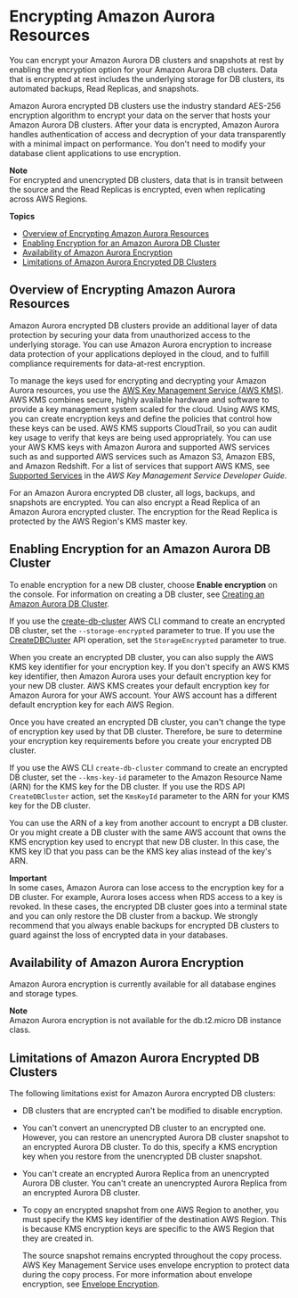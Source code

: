 # Encrypting Amazon Aurora Resources<a name="Overview.Encryption"></a>

You can encrypt your Amazon Aurora DB clusters and snapshots at rest by enabling the encryption option for your Amazon Aurora DB clusters\. Data that is encrypted at rest includes the underlying storage for DB clusters, its automated backups, Read Replicas, and snapshots\.

Amazon Aurora encrypted DB clusters use the industry standard AES\-256 encryption algorithm to encrypt your data on the server that hosts your Amazon Aurora DB clusters\. After your data is encrypted, Amazon Aurora handles authentication of access and decryption of your data transparently with a minimal impact on performance\. You don't need to modify your database client applications to use encryption\.

**Note**  
For encrypted and unencrypted DB clusters, data that is in transit between the source and the Read Replicas is encrypted, even when replicating across AWS Regions\.

**Topics**
+ [Overview of Encrypting Amazon Aurora Resources](#Overview.Encryption.Overview)
+ [Enabling Encryption for an Amazon Aurora DB Cluster](#Overview.Encryption.Enabling)
+ [Availability of Amazon Aurora Encryption](#Overview.Encryption.Availability)
+ [Limitations of Amazon Aurora Encrypted DB Clusters](#Overview.Encryption.Limitations)

## Overview of Encrypting Amazon Aurora Resources<a name="Overview.Encryption.Overview"></a>

Amazon Aurora encrypted DB clusters provide an additional layer of data protection by securing your data from unauthorized access to the underlying storage\. You can use Amazon Aurora encryption to increase data protection of your applications deployed in the cloud, and to fulfill compliance requirements for data\-at\-rest encryption\.

To manage the keys used for encrypting and decrypting your Amazon Aurora resources, you use the [AWS Key Management Service \(AWS KMS\)](https://docs.aws.amazon.com/kms/latest/developerguide/)\. AWS KMS combines secure, highly available hardware and software to provide a key management system scaled for the cloud\. Using AWS KMS, you can create encryption keys and define the policies that control how these keys can be used\. AWS KMS supports CloudTrail, so you can audit key usage to verify that keys are being used appropriately\. You can use your AWS KMS keys with Amazon Aurora and supported AWS services such as and supported AWS services such as Amazon S3, Amazon EBS, and Amazon Redshift\. For a list of services that support AWS KMS, see [Supported Services](https://docs.aws.amazon.com/kms/latest/developerguide/services.html) in the *AWS Key Management Service Developer Guide*\.

For an Amazon Aurora encrypted DB cluster, all logs, backups, and snapshots are encrypted\. You can also encrypt a Read Replica of an Amazon Aurora encrypted cluster\. The encryption for the Read Replica is protected by the AWS Region's KMS master key\.

## Enabling Encryption for an Amazon Aurora DB Cluster<a name="Overview.Encryption.Enabling"></a>

To enable encryption for a new DB cluster, choose **Enable encryption** on the console\. For information on creating a DB cluster, see [Creating an Amazon Aurora DB Cluster](Aurora.CreateInstance.md)\.

If you use the [create\-db\-cluster](https://docs.aws.amazon.com/cli/latest/reference/rds/create-db-cluster.html) AWS CLI command to create an encrypted DB cluster, set the `--storage-encrypted` parameter to true\. If you use the [CreateDBCluster](https://docs.aws.amazon.com/AmazonRDS/latest/APIReference/API_CreateDBCluster.html) API operation, set the `StorageEncrypted` parameter to true\.

When you create an encrypted DB cluster, you can also supply the AWS KMS key identifier for your encryption key\. If you don't specify an AWS KMS key identifier, then Amazon Aurora uses your default encryption key for your new DB cluster\. AWS KMS creates your default encryption key for Amazon Aurora for your AWS account\. Your AWS account has a different default encryption key for each AWS Region\.

Once you have created an encrypted DB cluster, you can't change the type of encryption key used by that DB cluster\. Therefore, be sure to determine your encryption key requirements before you create your encrypted DB cluster\.

If you use the AWS CLI `create-db-cluster` command to create an encrypted DB cluster, set the `--kms-key-id` parameter to the Amazon Resource Name \(ARN\) for the KMS key for the DB cluster\. If you use the RDS API `CreateDBCluster` action, set the `KmsKeyId` parameter to the ARN for your KMS key for the DB cluster\.

You can use the ARN of a key from another account to encrypt a DB cluster\. Or you might create a DB cluster with the same AWS account that owns the KMS encryption key used to encrypt that new DB cluster\. In this case, the KMS key ID that you pass can be the KMS key alias instead of the key's ARN\.

**Important**  
In some cases, Amazon Aurora can lose access to the encryption key for a DB cluster\. For example, Aurora loses access when RDS access to a key is revoked\. In these cases, the encrypted DB cluster goes into a terminal state and you can only restore the DB cluster from a backup\. We strongly recommend that you always enable backups for encrypted DB clusters to guard against the loss of encrypted data in your databases\.

## Availability of Amazon Aurora Encryption<a name="Overview.Encryption.Availability"></a>

Amazon Aurora encryption is currently available for all database engines and storage types\.

**Note**  
Amazon Aurora encryption is not available for the db\.t2\.micro DB instance class\.

## Limitations of Amazon Aurora Encrypted DB Clusters<a name="Overview.Encryption.Limitations"></a>

The following limitations exist for Amazon Aurora encrypted DB clusters:
+ DB clusters that are encrypted can't be modified to disable encryption\.
+ You can't convert an unencrypted DB cluster to an encrypted one\. However, you can restore an unencrypted Aurora DB cluster snapshot to an encrypted Aurora DB cluster\. To do this, specify a KMS encryption key when you restore from the unencrypted DB cluster snapshot\.
+ You can't create an encrypted Aurora Replica from an unencrypted Aurora DB cluster\. You can't create an unencrypted Aurora Replica from an encrypted Aurora DB cluster\.
+ To copy an encrypted snapshot from one AWS Region to another, you must specify the KMS key identifier of the destination AWS Region\. This is because KMS encryption keys are specific to the AWS Region that they are created in\.

   The source snapshot remains encrypted throughout the copy process\. AWS Key Management Service uses envelope encryption to protect data during the copy process\. For more information about envelope encryption, see [ Envelope Encryption](https://docs.aws.amazon.com/kms/latest/developerguide/concepts.html#enveloping)\.